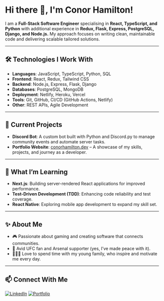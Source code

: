 # Hi there 👋, I'm Conor Hamilton!

I am a **Full-Stack Software Engineer** specialising in **React, TypeScript, and Python** with additional experience in **Redux, Flask, Express, PostgreSQL, Django, and Node.js.** My approach focuses on writing clean, maintainable code and delivering scalable tailored solutions. 

---

## 🛠️ Technologies I Work With
- **Languages**: JavaScript, TypeScript, Python, SQL
- **Frontend**: React, Redux, Tailwind CSS
- **Backend**: Node.js, Express, Flask, Django
- **Databases**: PostgreSQL, MongoDB
- **Deployment**: Netlify, Heroku, Vercel
- **Tools**: Git, GitHub, CI/CD (GitHub Actions, Netlify)
- **Other**: REST APIs, Agile Development

---

## 🔭 Current Projects
- **Discord Bot**: A custom bot built with Python and Discord.py to manage community events and automate server tasks.
- **Portfolio Website**: [conorhamilton.dev](https://conorhamilton.dev) – A showcase of my skills, projects, and journey as a developer.

---

## 🌱 What I’m Learning
- **Next.js**: Building server-rendered React applications for improved performance.
- **Test-Driven Development (TDD)**: Enhancing code reliability and test coverage.
- **React Native**: Exploring mobile app development to expand my skill set.

---

## ✨ About Me
- 🎮 Passionate about gaming and creating software that connects communities.
- 🥋 Avid UFC fan and Arsenal supporter (yes, I’ve made peace with it).
- 👨‍👩‍👧 Love to spend time with my young family, who inspire and motivate me every day.

---

## 📫 Connect With Me
[![LinkedIn](https://img.shields.io/badge/LinkedIn-0A66C2?style=for-the-badge&logo=linkedin&logoColor=white)](https://www.linkedin.com/in/conor-m-hamilton) 
[![Portfolio](https://img.shields.io/badge/Portfolio-4285F4?style=for-the-badge&logo=google-chrome&logoColor=white)](https://conorhamilton.dev)
